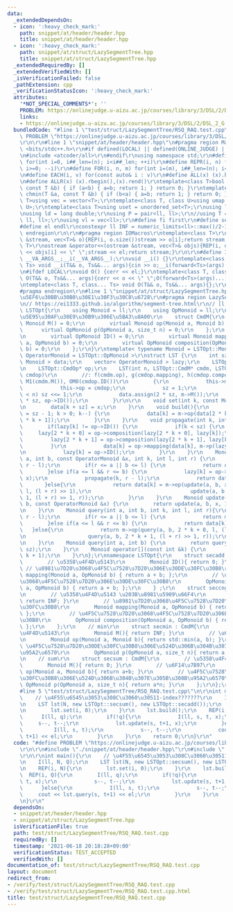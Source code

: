 ```yaml
---
data:
  _extendedDependsOn:
  - icon: ':heavy_check_mark:'
    path: snippet/at/header/header.hpp
    title: snippet/at/header/header.hpp
  - icon: ':heavy_check_mark:'
    path: snippet/at/struct/LazySegmentTree.hpp
    title: snippet/at/struct/LazySegmentTree.hpp
  _extendedRequiredBy: []
  _extendedVerifiedWith: []
  _isVerificationFailed: false
  _pathExtension: cpp
  _verificationStatusIcon: ':heavy_check_mark:'
  attributes:
    '*NOT_SPECIAL_COMMENTS*': ''
    PROBLEM: https://onlinejudge.u-aizu.ac.jp/courses/library/3/DSL/2/DSL_2_G
    links:
    - https://onlinejudge.u-aizu.ac.jp/courses/library/3/DSL/2/DSL_2_G
  bundledCode: "#line 1 \"test/struct/LazySegmentTree/RSQ_RAQ.test.cpp\"\n#define\
    \ PROBLEM \"https://onlinejudge.u-aizu.ac.jp/courses/library/3/DSL/2/DSL_2_G\"\
    \r\n\r\n#line 1 \"snippet/at/header/header.hpp\"\n#pragma region Macros\r\n#include\
    \ <bits/stdc++.h>\r\n#if defined(LOCAL) || defined(ONLINE_JUDGE) || defined(_DEBUG)\r\
    \n#include <atcoder/all>\r\n#endif\r\nusing namespace std;\r\n#define REP(i, n)\
    \ for(int i=0, i##_len=(n); i<i##_len; ++i)\r\n#define REPR(i, n) for(int i=(n);\
    \ i>=0; --i)\r\n#define FOR(i, n, m) for(int i=(m), i##_len=(n); i<i##_len; ++i)\r\
    \n#define EACH(i, v) for(const auto& i : v)\r\n#define ALL(x) (x).begin(),(x).end()\r\
    \n#define ALLR(x) (x).rbegin(),(x).rend()\r\ntemplate<class T>bool chmax(T &a,\
    \ const T &b) { if (a<b) { a=b; return 1; } return 0; }\r\ntemplate<class T>bool\
    \ chmin(T &a, const T &b) { if (b<a) { a=b; return 1; } return 0; }\r\ntemplate<class\
    \ T>using vec = vector<T>;\r\ntemplate<class T, class U>using umap = unordered_map<T,\
    \ U>;\r\ntemplate<class T>using uset = unordered_set<T>;\r\nusing ll = long long;\r\
    \nusing ld = long double;\r\nusing P = pair<ll, ll>;\r\n//using T = tuple<ll,\
    \ ll, ll>;\r\nusing vl = vec<ll>;\r\n#define fi first\r\n#define se second\r\n\
    #define el endl\r\nconstexpr ll INF = numeric_limits<ll>::max()/2-1;\r\n#pragma\
    \ endregion\r\n\r\n#pragma region IOMacros\r\ntemplate<class T>\r\nistream &operator>>(istream\
    \ &stream, vec<T>& o){REP(i, o.size())stream >> o[i];return stream;}\r\ntemplate<class\
    \ T>\r\nostream &operator<<(ostream &stream, vec<T>& objs){REP(i, objs.size())stream\
    \ << objs[i] << \" \";stream << el;return stream;}\r\n\r\n#define I(T, ...) ;T\
    \ __VA_ARGS__;__i(__VA_ARGS__);\r\nvoid __i() {}\r\ntemplate<class T, class...\
    \ Ts> void __i(T&& o, Ts&&... args){cin >> o;__i(forward<Ts>(args)...);}\r\n\r\
    \n#ifdef LOCAL\r\nvoid O() {cerr << el;}\r\ntemplate<class T, class... Ts> void\
    \ O(T&& o, Ts&&... args){cerr << o << \" \";O(forward<Ts>(args)...);}\r\n#else\r\
    \ntemplate<class T, class... Ts> void O(T&& o, Ts&&... args){};\r\n#endif\r\n\
    #pragma endregion\r\n#line 1 \"snippet/at/struct/LazySegmentTree.hpp\"\n// \u9045\
    \u5EF6\u30BB\u30B0\u30E1\u30F3\u30C8\u6728\r\n#pragma region LazySegmentTree\r\
    \n// https://ei1333.github.io/algorithm/segment-tree.html\r\n// [l, r)\r\nnamespace\
    \ LSTOpt{\r\n    using Monoid = ll;\r\n    using OpMonoid = ll;\r\n    // Command\u57FA\
    \u5E95\u30AF\u30E9\u30B9\u306E\u5BA3\u8A00\r\n    struct CmdM{\r\n        virtual\
    \ Monoid M() = 0;\r\n        virtual Monoid op(Monoid a, Monoid b) = 0;\r\n  \
    \      virtual OpMonoid p(OpMonoid a, size_t n) = 0;\r\n    };\r\n    struct CmdOp{\r\
    \n        virtual OpMonoid ID() = 0;\r\n        virtual Monoid mapping(Monoid\
    \ a, OpMonoid b) = 0;\r\n        virtual OpMonoid composition(OpMonoid a, OpMonoid\
    \ b) = 0;\r\n    };\r\n}\r\ntemplate< typename Monoid = LSTOpt::Monoid, typename\
    \ OperatorMonoid = LSTOpt::OpMonoid >\r\nstruct LST {\r\n    int sz;\r\n    vector<\
    \ Monoid > data;\r\n    vector< OperatorMonoid > lazy;\r\n    LSTOpt::CmdM* m;\r\
    \n    LSTOpt::CmdOp* op;\r\n    LST(int n, LSTOpt::CmdM* cmdm, LSTOpt::CmdOp*\
    \ cmdop)\r\n        //: f(cmdm.op), g(cmdop.mapping), h(cmdop.composition), p(cmdm.p),\
    \ M1(cmdm.M()), OM0(cmdop.ID())\r\n        {\r\n            this->m = cmdm;\r\n\
    \            this->op = cmdop;\r\n            sz = 1;\r\n            while(sz\
    \ < n) sz <<= 1;\r\n            data.assign(2 * sz, m->M());\r\n            lazy.assign(2\
    \ * sz, op->ID());\r\n        }\r\n\r\n    void set(int k, const Monoid &x) {\r\
    \n        data[k + sz] = x;\r\n    }\r\n    void build(){\r\n        for(int k\
    \ = sz - 1; k > 0; k--) {\r\n            data[k] = m->op(data[2 * k + 0], data[2\
    \ * k + 1]);\r\n        }\r\n    }\r\n    void propagate(int k, int len) {\r\n\
    \        if(lazy[k] != op->ID()) {\r\n            if(k < sz) {\r\n           \
    \     lazy[2 * k + 0] = op->composition(lazy[2 * k + 0], lazy[k]);\r\n       \
    \         lazy[2 * k + 1] = op->composition(lazy[2 * k + 1], lazy[k]);\r\n   \
    \         }\r\n            data[k] = op->mapping(data[k], m->p(lazy[k], len));\r\
    \n            lazy[k] = op->ID();\r\n        }\r\n    }\r\n    Monoid update(int\
    \ a, int b, const OperatorMonoid &x, int k, int l, int r) {\r\n        propagate(k,\
    \ r - l);\r\n        if(r <= a || b <= l) {\r\n            return data[k];\r\n\
    \        }else if(a <= l && r <= b) {\r\n            lazy[k] = op->composition(lazy[k],\
    \ x);\r\n            propagate(k, r - l);\r\n            return data[k];\r\n \
    \       }else{\r\n            return data[k] = m->op(update(a, b, x, 2 * k + 0,\
    \ l, (l + r) >> 1),\r\n                                update(a, b, x, 2 * k +\
    \ 1, (l + r) >> 1, r));\r\n        }\r\n    }\r\n    Monoid update(int a, int\
    \ b, const OperatorMonoid &x) {\r\n        return update(a, b, x, 1, 0, sz);\r\
    \n    }\r\n    Monoid query(int a, int b, int k, int l, int r){\r\n        propagate(k,\
    \ r - l);\r\n        if(r <= a || b <= l) {\r\n            return m->M();\r\n\
    \        }else if(a <= l && r <= b) {\r\n            return data[k];\r\n     \
    \   }else{\r\n            return m->op(query(a, b, 2 * k + 0, l, (l + r) >> 1),\r\
    \n                    query(a, b, 2 * k + 1, (l + r) >> 1, r));\r\n        }\r\
    \n    }\r\n    Monoid query(int a, int b) {\r\n        return query(a, b, 1, 0,\
    \ sz);\r\n    }\r\n    Monoid operator[](const int &k) {\r\n        return query(k,\
    \ k + 1);\r\n    }\r\n};\r\nnamespace LSTOpt{\r\n    struct secadd : CmdOp{\r\n\
    \        // \u5358\u4F4D\u5143\r\n        Monoid ID(){ return 0; }\r\n       \
    \ // \u8981\u7D20\u3068\u4F5C\u7528\u7D20\u306E\u30DE\u30FC\u30B8\r\n        Monoid\
    \ mapping(Monoid a, OpMonoid b) { return a + b; };\r\n        // \u4F5C\u7528\u7D20\
    \u3068\u4F5C\u7528\u7D20\u306E\u30DE\u30FC\u30B8\r\n        OpMonoid composition(OpMonoid\
    \ a, OpMonoid b) { return a + b; };\r\n    } ;\r\n    struct seccng : CmdOp{\r\
    \n        // \u5358\u4F4D\u5143 \u203B\u8981\u5909\u66F4\r\n        Monoid ID(){\
    \ return INF; }\r\n        // \u8981\u7D20\u3068\u4F5C\u7528\u7D20\u306E\u30DE\
    \u30FC\u30B8\r\n        Monoid mapping(Monoid a, OpMonoid b) { return (b==ID())?a:b;\
    \ };\r\n        // \u4F5C\u7528\u7D20\u3068\u4F5C\u7528\u7D20\u306E\u30DE\u30FC\
    \u30B8\r\n        OpMonoid composition(OpMonoid a, OpMonoid b) { return (b==ID())?a:b;\
    \ };\r\n    };\r\n    // min\r\n    struct secmin : CmdM{\r\n        // \u5358\
    \u4F4D\u5143\r\n        Monoid M(){ return INF; }\r\n        // \u6F14\u7B97\r\
    \n        Monoid op(Monoid a, Monoid b){ return std::min(a, b); }\r\n        //\
    \ \u4F5C\u7528\u7D20\u30DE\u30FC\u30B8\u306E\u524D\u306B\u304B\u307E\u305B\u308B\
    \u95A2\u6570\r\n        OpMonoid p(OpMonoid a, size_t n){ return a; }\r\n    };\r\
    \n    // sum\r\n    struct secsum : CmdM{\r\n        // \u5358\u4F4D\u5143\r\n\
    \        Monoid M(){ return 0; }\r\n        // \u6F14\u7B97\r\n        Monoid\
    \ op(Monoid a, Monoid b){ return a+b; }\r\n        // \u4F5C\u7528\u7D20\u30DE\
    \u30FC\u30B8\u306E\u524D\u306B\u304B\u307E\u305B\u308B\u95A2\u6570\r\n       \
    \ OpMonoid p(OpMonoid a, size_t n){ return a*n; }\r\n    };\r\n};\r\n#pragma endregion\n\
    #line 5 \"test/struct/LazySegmentTree/RSQ_RAQ.test.cpp\"\n\r\nint main(){\r\n\
    \    // \u4F55\u6545\u3053\u308C\u3060\u30511-index???????\r\n    I(ll, N, Q);\r\
    \n    LST lst(N, new LSTOpt::secsum(), new LSTOpt::secadd());\r\n    REP(i, N){\r\
    \n        lst.set(i, 0);\r\n    }\r\n    lst.build();\r\n    REP(i, Q){\r\n  \
    \      I(ll, q);\r\n        if(!q){\r\n            I(ll, s, t, x);\r\n       \
    \     s--, t--;\r\n            lst.update(s, t+1, x);\r\n        }else{\r\n  \
    \          I(ll, s, t);\r\n            s--, t--;\r\n            cout << lst.query(s,\
    \ t+1) << el;\r\n        }\r\n    }\r\n    return 0;\r\n}\r\n"
  code: "#define PROBLEM \"https://onlinejudge.u-aizu.ac.jp/courses/library/3/DSL/2/DSL_2_G\"\
    \r\n\r\n#include \"./snippet/at/header/header.hpp\"\r\n#include \"./snippet/at/struct/LazySegmentTree.hpp\"\
    \r\n\r\nint main(){\r\n    // \u4F55\u6545\u3053\u308C\u3060\u30511-index???????\r\
    \n    I(ll, N, Q);\r\n    LST lst(N, new LSTOpt::secsum(), new LSTOpt::secadd());\r\
    \n    REP(i, N){\r\n        lst.set(i, 0);\r\n    }\r\n    lst.build();\r\n  \
    \  REP(i, Q){\r\n        I(ll, q);\r\n        if(!q){\r\n            I(ll, s,\
    \ t, x);\r\n            s--, t--;\r\n            lst.update(s, t+1, x);\r\n  \
    \      }else{\r\n            I(ll, s, t);\r\n            s--, t--;\r\n       \
    \     cout << lst.query(s, t+1) << el;\r\n        }\r\n    }\r\n    return 0;\r\
    \n}\r\n"
  dependsOn:
  - snippet/at/header/header.hpp
  - snippet/at/struct/LazySegmentTree.hpp
  isVerificationFile: true
  path: test/struct/LazySegmentTree/RSQ_RAQ.test.cpp
  requiredBy: []
  timestamp: '2021-06-18 20:18:28+09:00'
  verificationStatus: TEST_ACCEPTED
  verifiedWith: []
documentation_of: test/struct/LazySegmentTree/RSQ_RAQ.test.cpp
layout: document
redirect_from:
- /verify/test/struct/LazySegmentTree/RSQ_RAQ.test.cpp
- /verify/test/struct/LazySegmentTree/RSQ_RAQ.test.cpp.html
title: test/struct/LazySegmentTree/RSQ_RAQ.test.cpp
---
```

